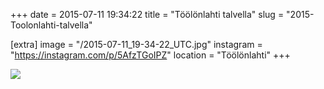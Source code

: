 +++
date = 2015-07-11 19:34:22
title = "Töölönlahti talvella"
slug = "2015-Toolonlahti-talvella"

[extra]
image = "/2015-07-11_19-34-22_UTC.jpg"
instagram = "https://instagram.com/p/5AfzTGoIPZ"
location = "Töölönlahti"
+++

<img src="/2015-07-11_19-34-22_UTC.jpg" />

